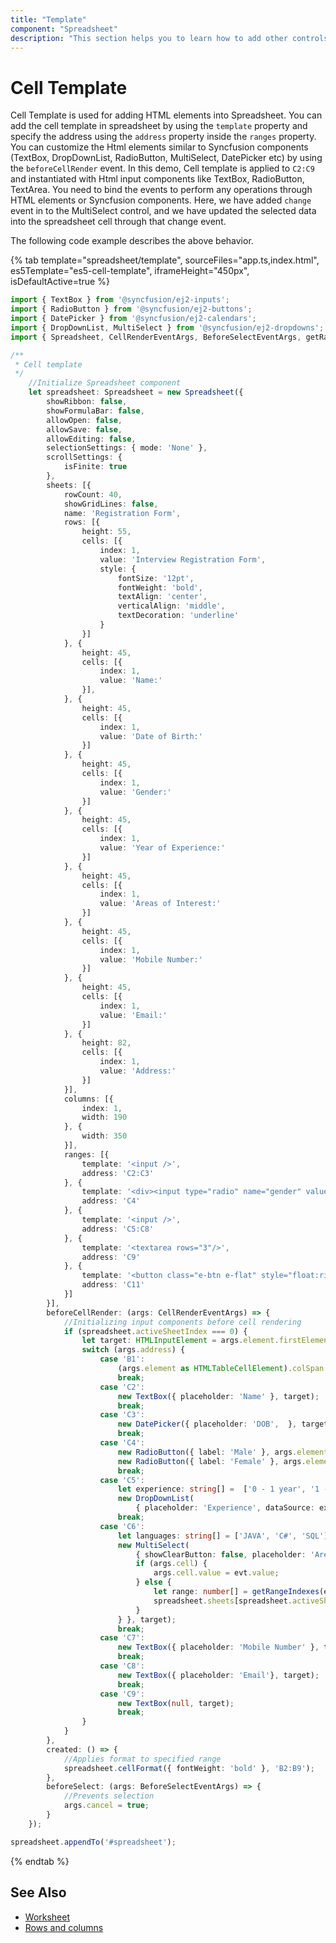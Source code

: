 ```yaml
---
title: "Template"
component: "Spreadsheet"
description: "This section helps you to learn how to add other controls in the Essential JS 2 Spreadsheet."
---
```


# Cell Template

Cell Template is used for adding HTML elements into Spreadsheet. You can add the cell template in spreadsheet by using the `template` property and specify the address using the `address` property inside the `ranges` property. You can customize the Html elements similar to Syncfusion components (TextBox, DropDownList, RadioButton, MultiSelect, DatePicker etc) by using the `beforeCellRender` event. In this demo, Cell template is applied to `C2:C9` and instantiated with Html input components like TextBox, RadioButton, TextArea. You need to bind the events to perform any operations through HTML elements or Syncfusion components. Here, we have added `change` event in to the MultiSelect control, and we have updated the selected data into the spreadsheet cell through that change event.

The following code example describes the above behavior.

{% tab template="spreadsheet/template", sourceFiles="app.ts,index.html", es5Template="es5-cell-template", iframeHeight="450px", isDefaultActive=true %}

```typescript
import { TextBox } from '@syncfusion/ej2-inputs';
import { RadioButton } from '@syncfusion/ej2-buttons';
import { DatePicker } from '@syncfusion/ej2-calendars';
import { DropDownList, MultiSelect } from '@syncfusion/ej2-dropdowns';
import { Spreadsheet, CellRenderEventArgs, BeforeSelectEventArgs, getRangeIndexes, ChangeEventArgs } from '@syncfusion/ej2-spreadsheet';

/**
 * Cell template
 */
    //Initialize Spreadsheet component
    let spreadsheet: Spreadsheet = new Spreadsheet({
        showRibbon: false,
        showFormulaBar: false,
        allowOpen: false,
        allowSave: false,
        allowEditing: false,
        selectionSettings: { mode: 'None' },
        scrollSettings: {
            isFinite: true
        },
        sheets: [{
            rowCount: 40,
            showGridLines: false,
            name: 'Registration Form',
            rows: [{
                height: 55,
                cells: [{
                    index: 1,
                    value: 'Interview Registration Form',
                    style: {
                        fontSize: '12pt',
                        fontWeight: 'bold',
                        textAlign: 'center',
                        verticalAlign: 'middle',
                        textDecoration: 'underline'
                    }
                }]
            }, {
                height: 45,
                cells: [{
                    index: 1,
                    value: 'Name:'
                }],
            }, {
                height: 45,
                cells: [{
                    index: 1,
                    value: 'Date of Birth:'
                }]
            }, {
                height: 45,
                cells: [{
                    index: 1,
                    value: 'Gender:'
                }]
            }, {
                height: 45,
                cells: [{
                    index: 1,
                    value: 'Year of Experience:'
                }]
            }, {
                height: 45,
                cells: [{
                    index: 1,
                    value: 'Areas of Interest:'
                }]
            }, {
                height: 45,
                cells: [{
                    index: 1,
                    value: 'Mobile Number:'
                }]
            }, {
                height: 45,
                cells: [{
                    index: 1,
                    value: 'Email:'
                }]
            }, {
                height: 82,
                cells: [{
                    index: 1,
                    value: 'Address:'
                }]
            }],
            columns: [{
                index: 1,
                width: 190
            }, {
                width: 350
            }],
            ranges: [{
                template: '<input />',
                address: 'C2:C3'
            }, {
                template: '<div><input type="radio" name="gender" value="male" /><input type="radio" name="gender" value="female"/></div>',
                address: 'C4'
            }, {
                template: '<input />',
                address: 'C5:C8'
            }, {
                template: '<textarea rows="3"/>',
                address: 'C9'
            }, {
                template: '<button class="e-btn e-flat" style="float:right">Add</button>',
                address: 'C11'
            }]
        }],
        beforeCellRender: (args: CellRenderEventArgs) => {
            //Initializing input components before cell rendering
            if (spreadsheet.activeSheetIndex === 0) {
                let target: HTMLInputElement = args.element.firstElementChild as HTMLInputElement;
                switch (args.address) {
                    case 'B1':
                        (args.element as HTMLTableCellElement).colSpan = 2;
                        break;
                    case 'C2':
                        new TextBox({ placeholder: 'Name' }, target);
                        break;
                    case 'C3':
                        new DatePicker({ placeholder: 'DOB',  }, target);
                        break;
                    case 'C4':
                        new RadioButton({ label: 'Male' }, args.element.firstElementChild.firstElementChild as HTMLInputElement);
                        new RadioButton({ label: 'Female' }, args.element.firstElementChild.lastElementChild as HTMLInputElement);
                        break;
                    case 'C5':
                        let experience: string[] =  ['0 - 1 year', '1 - 3 years', '3 - 5 years', '5 - 10 years'];
                        new DropDownList(
                            { placeholder: 'Experience', dataSource: experience},  target );
                        break;
                    case 'C6':
                        let languages: string[] = ['JAVA', 'C#', 'SQL'];
                        new MultiSelect(
                            { showClearButton: false, placeholder: 'Areas of Interest', dataSource: languages, change: (evt: ChangeEventArgs) => {
                            if (args.cell) {
                                args.cell.value = evt.value;
                            } else {
                                let range: number[] = getRangeIndexes(evt.address);
                                spreadsheet.sheets[spreadsheet.activeSheetIndex].rows[range[0]].cells[range[1]] = { value: evt.value };
                            }
                        } }, target);
                        break;
                    case 'C7':
                        new TextBox({ placeholder: 'Mobile Number' }, target);
                        break;
                    case 'C8':
                        new TextBox({ placeholder: 'Email'}, target);
                        break;
                    case 'C9':
                        new TextBox(null, target);
                        break;
                }
            }
        },
        created: () => {
            //Applies format to specified range
            spreadsheet.cellFormat({ fontWeight: 'bold' }, 'B2:B9');
        },
        beforeSelect: (args: BeforeSelectEventArgs) => {
            //Prevents selection
            args.cancel = true;
        }
    });

spreadsheet.appendTo('#spreadsheet');
```

{% endtab %}

## See Also

* [Worksheet](./worksheet)
* [Rows and columns](./rows-and-columns)
